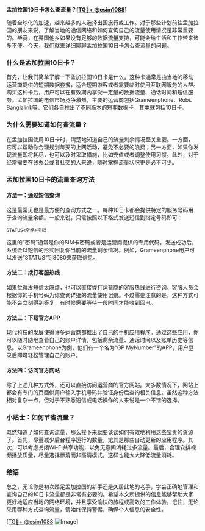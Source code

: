 **孟加拉国10日卡怎么查流量？[[TG💪+ @esim1088](https://t.me/s/esim1088)]**

随着全球化的加速，越来越多的人选择出国旅行或工作。对于那些计划前往孟加拉国的朋友来说，了解当地的通信网络和如何查询自己的流量使用情况是非常重要的。毕竟，在异国他乡如果没有足够的数据流量支持，可能会给生活和工作带来诸多不便。今天，我们就来详细聊聊孟加拉国10日卡怎么查流量的问题。

### 什么是孟加拉国10日卡？

首先，让我们简单了解一下孟加拉国10日卡是什么。这种卡通常是由当地的移动运营商提供的短期数据套餐，适合短期游客或者需要临时使用互联网服务的人群。购买这种卡后，用户可以在有效期内享受一定量的数据流量、通话时间和短信服务。孟加拉国的电信市场竞争激烈，主要的运营商包括Grameenphone、Robi、Banglalink等，它们各自推出了不同版本的短期数据卡，其中就包括10日卡。

### 为什么需要知道如何查流量？

在孟加拉国使用10日卡时，清楚地知道自己的流量剩余情况至关重要。一方面，它可以帮助你合理规划每天的上网活动，避免不必要的浪费；另一方面，如果你发现流量即将耗尽，也可以及时采取措施，比如充值或者调整使用习惯。此外，对于经常需要在线办公或者社交的人来说，随时掌握流量状况更是必不可少。

### 孟加拉国10日卡的流量查询方法

#### 方法一：通过短信查询

这是最常见也是最方便的查询方式之一。每种10日卡都会提供特定的服务号码用于查询流量余额。一般来说，只需按照以下格式发送短信到指定号码即可：

```
STATUS<空格>密码
```

这里的“密码”通常是你的SIM卡密码或者是运营商提供的专用代码。发送成功后，系统会以短信的形式回复你当前的流量剩余情况。例如，Grameenphone用户可以发送“STATUS”到8080来获取信息。

#### 方法二：拨打客服热线

如果觉得发短信太麻烦，也可以直接拨打运营商的客服热线进行咨询。客服人员会根据你的手机号码为你查询详细的流量使用记录。不过需要注意的是，这种方式可能不会立刻得到答复，有时候需要等待一段时间才能收到回电。

#### 方法三：下载官方APP

现代科技的发展使得许多运营商都推出了自己的手机应用程序。通过这些应用，你可以随时随地查看自己的账户详情，包括剩余流量、通话时间以及账单历史等信息。以Grameenphone为例，他们有一个名为“GP MyNumber”的APP，用户登录后即可轻松管理自己的账户。

#### 方法四：访问官方网站

除了上述几种方式外，还可以直接访问运营商的官方网站。大多数情况下，网站上都会有专门的页面供用户输入手机号码并验证身份后查询相关信息。虽然这种方法相对复杂一点，但对于不熟悉短信或电话操作的人来说是一个不错的选择。

### 小贴士：如何节省流量？

既然知道了如何查询流量，那么接下来就要谈谈如何有效地利用这些宝贵的资源了。首先，尽量减少后台程序运行的数量，尤其是那些自动更新的应用程序。其次，可以考虑关闭Wi-Fi共享功能，以免无意间消耗过多流量。最后，合理安排视频播放质量，尽量选择标清而非高清模式，这样也能大大降低流量消耗。

### 结语

总之，无论你是初次踏足孟加拉国的新手还是久居此地的老手，学会正确地管理和查询自己的10日卡流量都是非常有必要的。希望本文所提供的信息能够帮助大家更好地适应当地的网络环境，并且享受愉快的旅程或高效的工作体验。记住，无论采用哪种方式查询流量，请始终保持警惕，确保个人信息的安全性。

[[TG💪+ @esim1088](https://t.me/s/esim1088) ![Image](https://i.postimg.cc/4NQfJmqS/Snipaste-2025-05-13-00-14-12.png)]